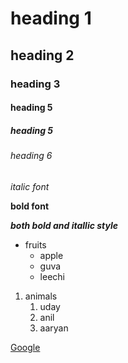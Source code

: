 # heading 1
## heading 2
### heading 3
#### heading 5 
##### heading 5
###### heading 6
*italic font*

**bold font**

***both bold and itallic style***

* fruits
  * apple 
  * guva
  * leechi
1.  animals
    1. uday
    2. anil
    3. aaryan
 
[Google](https://www.google.co.in/)
